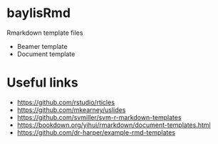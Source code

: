 # baylisRmd
Rmarkdown template files

- Beamer template
- Document template

# Useful links

- https://github.com/rstudio/rticles
- https://github.com/mkearney/uslides
- https://github.com/svmiller/svm-r-markdown-templates
- https://bookdown.org/yihui/rmarkdown/document-templates.html
- https://github.com/dr-harper/example-rmd-templates
